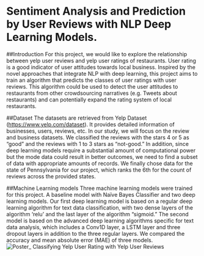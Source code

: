 # Sentiment Analysis and Prediction by User Reviews with NLP Deep Learning Models.  

##Introduction
For this project, we would like to explore the relationship between yelp user reviews and yelp user ratings of restaurants. User rating is a good indicator of user attitudes towards local business. Inspired by the novel approaches that integrate NLP with deep learning, this project aims to train an algorithm that predicts the classes of user ratings with user reviews. This algorithm could be used to detect the user attitudes to restaurants from other crowdsourcing narratives (e.g. Tweets about restaurants) and can potentially expand the rating system of local restaurants.  

##Dataset
The datasets are retrieved from Yelp Dataset (https://www.yelp.com/dataset). It provides detailed information of businesses, users, reviews, etc. In our study, we will focus on the review and business datasets. We classified the reviews with the stars 4 or 5 as “good” and the reviews with 1 to 3 stars as “not-good.” In addition, since deep learning models require a substantial amount of computational power but the mode data could result in better outcomes, we need to find a subset of data with appropriate amounts of records. We finally chose data for the state of Pennsylvania for our project, which ranks the 6th for the count of reviews across the provided states.

##Machine Learning models
Three machine learning models were trained for this project. A baseline model with Naïve Bayes Classifier and two deep learning models. Our first deep learning model is based on a regular deep learning algorithm for text data classification, with two dense layers of the algorithm ‘relu’ and the last layer of the algorithm “sigmoid.” The second model is based on the advanced deep learning algorithms specific for text data analysis, which includes a Conv1D layer, a LSTM layer and three dropout layers in addition to the three regular layers.  We compared the accuracy and mean absolute error (MAE) of three models. 
![Poster_ Classifying Yelp User Rating with Yelp User Reviews](https://user-images.githubusercontent.com/54957469/119426199-c50e3d00-bcd6-11eb-9fce-ac7690411a9a.jpg)
